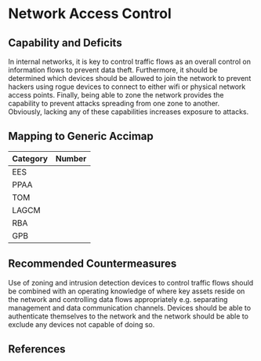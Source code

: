 # Network Access Control

## Capability and Deficits
In internal networks, it is key to control traffic flows as an overall control on information flows to prevent data theft.  Furthermore, it should be determined which 
devices should be allowed to join the network to prevent hackers using rogue devices to connect to either wifi or physical network access points.  Finally, being able
to zone the network provides the capability to prevent attacks spreading from one zone to another.  Obviously, lacking any of these capabilities increases exposure to
attacks.

## Mapping to Generic Accimap

|Category | Number |
| --- | --- |
|EES     |      |
|PPAA  | |
|TOM   ||
|LAGCM ||
|RBA   ||
|GPB   ||

## Recommended Countermeasures

Use of zoning and intrusion detection devices to control traffic flows should be combined with an operating knowledge of where key assets reside on the network and controlling
data flows appropriately e.g. separating management and data communication channels.  Devices should be able to authenticate themselves to the network and the network should
be able to exclude any devices not capable of doing so.


## References
